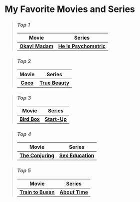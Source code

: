 # My Favorite Movies and Series
> ### *Top 1*
>>
> |Movie|Series|
> |:-:|:-:|
> | **[Okay! Madam](https://www.imdb.com/title/tt12572792/)** | **[He Is Psychometric](https://www.imdb.com/title/tt9696162/?ref_=fn_al_tt_1)** |

> ### *Top 2*
>>
> |Movie|Series|
> |:-:|:-:|
> | **[Coco](https://www.imdb.com/title/tt2380307/?ref_=chttp_t_112)** | **[True Beauty](https://www.imdb.com/title/tt13274038/?ref_=nv_sr_srsg_0_tt_8_nm_0_q_true%2520bea)** |

> ### *Top 3*
>>
> |Movie|Series|
> |:-:|:-:|
> | **[Bird Box](https://www.imdb.com/title/tt2737304/?ref_=nv_sr_srsg_3_tt_5_nm_3_q_bird)** | **[Start-Up](https://www.imdb.com/title/tt12867810/?ref_=nv_sr_srsg_0_tt_8_nm_0_q_start)** |

> ### *Top 4*
>>
> |Movie|Series|
> |:-:|:-:|
> | **[The Conjuring](https://www.imdb.com/title/tt1457767/?ref_=rvi_tt)** | **[Sex Education](https://www.imdb.com/title/tt7767422/?ref_=nv_sr_srsg_0_tt_4_nm_4_q_sex%2520)** |

> ### *Top 5*
>>
> |Movie|Series|
> |:-:|:-:|
> | **[Train to Busan](https://www.imdb.com/title/tt5700672/?ref_=ttls_li_tt)** | **[About Time](https://www.imdb.com/title/tt8083832/?ref_=nv_sr_srsg_4_tt_7_nm_1_q_about%2520tim)** |
